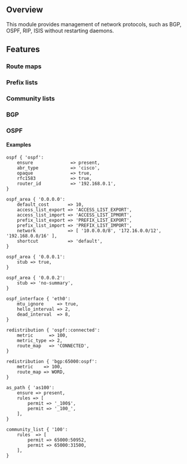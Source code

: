 ## Overview

This module provides management of network protocols, such as BGP, OSPF, RIP,
ISIS without restarting daemons.

## Features
### Route maps
### Prefix lists
### Community lists
### BGP
### OSPF

#### Examples

```
ospf { 'ospf':
    ensure              => present,
    abr_type            => 'cisco',
    opaque              => true,
    rfc1583             => true,
    router_id           => '192.168.0.1',
}

ospf_area { '0.0.0.0':
    default_cost       => 10,
    access_list_export => 'ACCESS_LIST_EXPORT',
    access_list_import => 'ACCESS_LIST_IPMORT',
    prefix_list_export => 'PREFIX_LIST_EXPORT',
    prefix_list_import => 'PREFIX_LIST_IMPORT',
    network            => [ '10.0.0.0/8', '172.16.0.0/12', '192.168.0.0/16' ],
    shortcut           => 'default',
}

ospf_area { '0.0.0.1':
    stub => true,
}

ospf_area { '0.0.0.2':
    stub => 'no-summary',
}

ospf_interface { 'eth0':
    mtu_ignore     => true,
    hello_interval => 2,
    dead_interval  => 8,
}

redistribution { 'ospf::connected':
    metric      => 100,
    metric_type => 2,
    route_map   => 'CONNECTED',
}

redistribution { 'bgp:65000:ospf':
    metric    => 100,
    route_map => WORD,
}

as_path { 'as100':
    ensure => present,
    rules => [
        permit => '_100$',
        permit => '_100_',
    ],
}

community_list { '100':
    rules  => [
        permit => 65000:50952,
        permit => 65000:31500,
    ],
}
```
